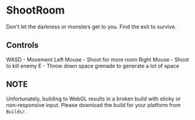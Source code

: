 # ShootRoom

Don't let the darkness or monsters get to you. Find the exit to survive.

## Controls
WASD - Movement
Left Mouse - Shoot for more room
Right Mouse - Shoot to kill enemy
E - Throw down space grenade to generate a lot of space

## NOTE
Unfortunately, building to WebGL results in a broken build with sticky or non-responsive input. Please download the build for your platform from `Builds/`.
